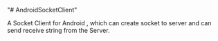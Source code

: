 "# AndroidSocketClient"


A Socket Client for Android , which can create socket to server and can send receive string from the Server.
